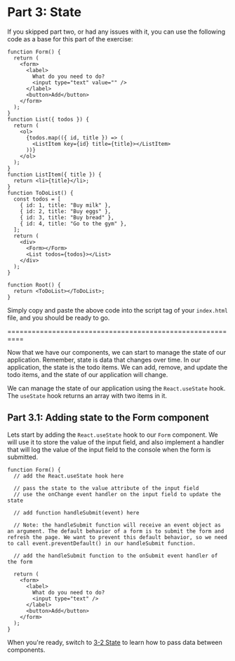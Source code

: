 # Part 3: State

If you skipped part two, or had any issues with it, you can use the following code as a base for this part of the exercise:

```tsx
function Form() {
  return (
    <form>
      <label>
        What do you need to do?
        <input type="text" value="" />
      </label>
      <button>Add</button>
    </form>
  );
}
function List({ todos }) {
  return (
    <ol>
      {todos.map(({ id, title }) => (
        <ListItem key={id} title={title}></ListItem>
      ))}
    </ol>
  );
}
function ListItem({ title }) {
  return <li>{title}</li>;
}
function ToDoList() {
  const todos = [
    { id: 1, title: "Buy milk" },
    { id: 2, title: "Buy eggs" },
    { id: 3, title: "Buy bread" },
    { id: 4, title: "Go to the gym" },
  ];
  return (
    <div>
      <Form></Form>
      <List todos={todos}></List>
    </div>
  );
}

function Root() {
  return <ToDoList></ToDoList>;
}
```

Simply copy and paste the above code into the script tag of your `index.html` file, and you should be ready to go.

==========================================================

Now that we have our components, we can start to manage the state of our application. Remember, state is data that changes over time. In our application, the state is the todo items. We can add, remove, and update the todo items, and the state of our application will change.

We can manage the state of our application using the `React.useState` hook. The `useState` hook returns an array with two items in it.

## Part 3.1: Adding state to the Form component

Lets start by adding the `React.useState` hook to our `Form` component. We will use it to store the value of the input field, and also implement a handler that will log the value of the input field to the console when the form is submitted.

```tsx
function Form() {
  // add the React.useState hook here

  // pass the state to the value attribute of the input field
  // use the onChange event handler on the input field to update the state

  // add function handleSubmit(event) here

  // Note: the handleSubmit function will receive an event object as an argument. The default behavior of a form is to submit the form and refresh the page. We want to prevent this default behavior, so we need to call event.preventDefault() in our handleSubmit function.

  // add the handleSubmit function to the onSubmit event handler of the form

  return (
    <form>
      <label>
        What do you need to do?
        <input type="text" />
      </label>
      <button>Add</button>
    </form>
  );
}
```

When you're ready, switch to [3-2 State](./3-2-state.md) to learn how to pass data between components.

